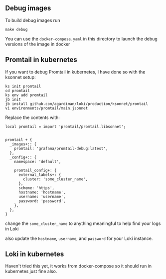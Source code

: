 ## Debug images

To build debug images run

```shell
make debug
```

You can use the `docker-compose.yaml` in this directory to launch the debug versions of the image in docker


## Promtail in kubernetes

If you want to debug Promtail in kubernetes, I have done so with the ksonnet setup:

```shell
ks init promtail
cd promtail
ks env add promtail
jb init
jb install github.com/agardiman/loki/production/ksonnet/promtail
vi environments/promtail/main.jsonnet
```

Replace the contents with:

```jsonnet
local promtail = import 'promtail/promtail.libsonnet';


promtail + {
  _images+:: {
    promtail: 'grafana/promtail-debug:latest',
  },
  _config+:: {
    namespace: 'default',

    promtail_config+: {
      external_labels+: {
        cluster: 'some_cluster_name',
      },
      scheme: 'https',
      hostname: 'hostname',
      username: 'username',
      password: 'password',
    },
  },
}
```

change the `some_cluster_name` to anything meaningful to help find your logs in Loki

also update the `hostname`, `username`, and `password` for your Loki instance.

## Loki in kubernetes

Haven't tried this yet, it works from docker-compose so it should run in kubernetes just fine also.